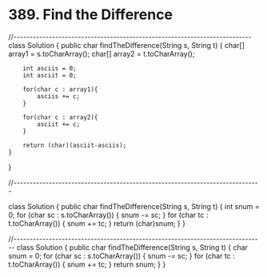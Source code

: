 # 389. Find the Difference

//-------------------------------------------------------------------------- class Solution { public char findTheDifference\(String s, String t\) { char\[\] array1 = s.toCharArray\(\); char\[\] array2 = t.toCharArray\(\);

```text
    int asciis = 0;
    int asciit = 0;

    for(char c : array1){
        asciis += c;
    }

    for(char c : array2){
        asciit += c;
    }

    return (char)(asciit-asciis);
}
```

}

//-----------------------------------------------------------------------------

class Solution { public char findTheDifference\(String s, String t\) { int snum = 0; for \(char sc : s.toCharArray\(\)\) { snum -= sc; } for \(char tc : t.toCharArray\(\)\) { snum += tc; } return \(char\)snum; } }

//------------------------------------------------------------------------------ class Solution { public char findTheDifference\(String s, String t\) { char snum = 0; for \(char sc : s.toCharArray\(\)\) { snum -= sc; } for \(char tc : t.toCharArray\(\)\) { snum += tc; } return snum; } }

